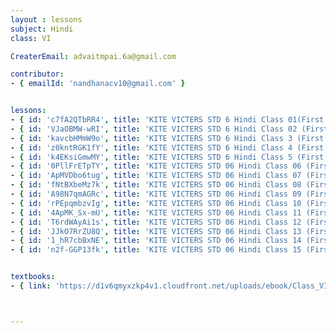 ```yaml
--- 
layout : lessons 
subject: Hindi
class: VI

CreaterEmail: advaitmpai.6a@gmail.com

contributor: 
- { emailId: 'nandhanacv10@gmail.com' }


lessons: 
- { id: 'c7fA2QTbRR4', title: 'KITE VICTERS STD 6 Hindi Class 01(First Bell-ഫസ്റ്റ് ബെല്‍)' }
- { id: 'VJaOBMW-wRI', title: 'KITE VICTERS STD 6 Hindi Class 02 (First Bell-ഫസ്റ്റ് ബെല്‍)' }
- { id: 'kavcbHMmW9o', title: 'KITE VICTERS STD 6 Hindi Class 3 (First Bell-ഫസ്റ്റ് ബെല്‍)' }
- { id: 'z0kntRGK1fY', title: 'KITE VICTERS STD 6 Hindi Class 4 (First Bell-ഫസ്റ്റ് ബെല്‍)' }
- { id: 'k4EKsiGmwMY', title: 'KITE VICTERS STD 6 Hindi Class 5 (First Bell-ഫസ്റ്റ് ബെല്‍)' }
- { id: '0PllFrETpTY', title: 'KITE VICTERS STD 06 Hindi Class 06 (First Bell-ഫസ്റ്റ് ബെല്‍)' }
- { id: 'ApMVDbo6tug', title: 'KITE VICTERS STD 06 Hindi Class 07 (First Bell-ഫസ്റ്റ് ബെല്‍)' }
- { id: 'fNtBXbeMz7k', title: 'KITE VICTERS STD 06 Hindi Class 08 (First Bell-ഫസ്റ്റ് ബെല്‍)' }
- { id: 'A98N7qmAGRc', title: 'KITE VICTERS STD 06 Hindi Class 09 (First Bell-ഫസ്റ്റ് ബെല്‍)' }
- { id: 'rPEpqmbzvIg', title: 'KITE VICTERS STD 06 Hindi Class 10 (First Bell-ഫസ്റ്റ് ബെല്‍)' }
- { id: '4ApMK_Sx-mU', title: 'KITE VICTERS STD 06 Hindi Class 11 (First Bell-ഫസ്റ്റ് ബെല്‍)' }
- { id: 'T6rdWAyAi1s', title: 'KITE VICTERS STD 06 Hindi Class 12 (First Bell-ഫസ്റ്റ് ബെല്‍)' }
- { id: 'JJkO7RrZU8Q', title: 'KITE VICTERS STD 06 Hindi Class 13 (First Bell-ഫസ്റ്റ് ബെല്‍)' }
- { id: '1_hR7cbBxNE', title: 'KITE VICTERS STD 06 Hindi Class 14 (First Bell-ഫസ്റ്റ് ബെല്‍)' }
- { id: 'n2f-GGP13fk', title: 'KITE VICTERS STD 06 Hindi Class 15 (First Bell-ഫസ്റ്റ് ബെല്‍)' }


textbooks:
- { link: 'https://d1v6qmyxzkp4v1.cloudfront.net/uploads/ebook/Class_VI/Hindi/HIndi6.pdf', title: 'Hindi' , medium: '' }



--- 
```

